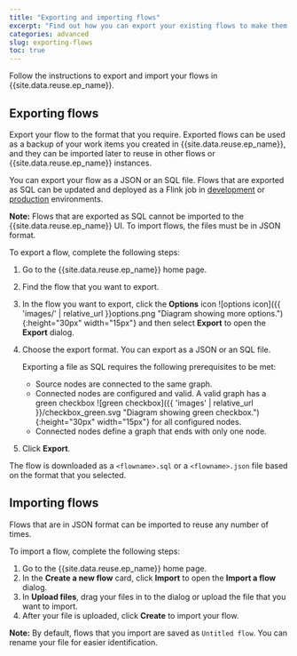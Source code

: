 ```yaml
---
title: "Exporting and importing flows"
excerpt: "Find out how you can export your existing flows to make them available for advanced authoring and for use in other Flink instances."
categories: advanced
slug: exporting-flows
toc: true
---
```


Follow the instructions to export and import your flows in {{site.data.reuse.ep_name}}.

## Exporting flows

Export your flow to the format that you require. Exported flows can be used as a backup of your work items you created in {{site.data.reuse.ep_name}}, and they can be imported later to reuse in other flows or {{site.data.reuse.ep_name}} instances.

You can export your flow as a JSON or an SQL file. Flows that are exported as SQL can be updated and deployed as a Flink job in [development](../deploying-development) or [production](../deploying-production) environments.

**Note:** Flows that are exported as SQL cannot be imported to the {{site.data.reuse.ep_name}} UI. To import flows, the files must be in JSON format.

To export a flow, complete the following steps:

1. Go to the {{site.data.reuse.ep_name}} home page.
2. Find the flow that you want to export.
3. In the flow you want to export, click the **Options** icon ![options icon]({{ 'images/' | relative_url }}options.png "Diagram showing more options."){:height="30px" width="15px"} and then select **Export** to open the **Export** dialog.
4. Choose the export format. You can export as a JSON or an SQL file.

   Exporting a file as SQL requires the following prerequisites to be met:

    - Source nodes are connected to the same graph.
    - Connected nodes are configured and valid. A valid graph has a green checkbox ![green checkbox]({{ 'images' | relative_url }}/checkbox_green.svg "Diagram showing green checkbox."){:height="30px" width="15px"} for all configured nodes.
    - Connected nodes define a graph that ends with only one node.

5. Click **Export**.


The flow is downloaded as a `<flowname>.sql` or a `<flowname>.json` file based on the format that you selected.


## Importing flows

Flows that are in JSON format can be imported to reuse any number of times.

To import a flow, complete the following steps:

1. Go to the {{site.data.reuse.ep_name}} home page.
2. In the **Create a new flow** card, click **Import** to open the **Import a flow** dialog.
3. In **Upload files**, drag your files in to the dialog or upload the file that you want to import.
4. After your file is uploaded, click **Create** to import your flow.

**Note:** By default, flows that you import are saved as `Untitled flow`. You can rename your file for easier identification.